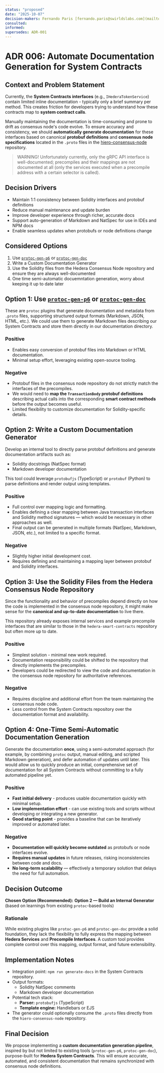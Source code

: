 ```yaml
---
status: "proposed"
date: "2025-10-07"
decision-makers: Fernando Paris [fernando.paris@swirldslabs.com](mailto:fernando.paris@swirldslabs.com), Mariusz Jasuwienas [mariusz.jasuwienas@arianelabs.com](mailto:mariusz.jasuwienas@arianelabs.com), Michal Walczak [michal.walczak@arianelabs.com](mailto:michal.walczak@arianelabs.com), Piotr Swierzy [piotr.swierzy@arianelabs.com](mailto:piotr.swierzy@arianelabs.com)
consulted:
informed:
supersedes: ADR-001
---
```


# ADR 006: Automate Documentation Generation for System Contracts

## Context and Problem Statement

Currently, the **System Contracts interfaces** (e.g., `IHederaTokenService`) contain limited inline documentation - typically only a brief summary per method.
This creates friction for developers trying to understand how these contracts map to **system contract calls**.

Manually maintaining the documentation is time-consuming and prone to drift as consensus node's code evolve. To ensure accuracy and consistency, we should **automatically generate documentation** for these interfaces based on canonical **protobuf definitions** and **consensus node specifications** located in the `.proto` files in the [hiero-consensus-node](https://github.com/hiero-ledger/hiero-consensus-node) repository.

> WARNING! Unfortunately currently, only the gRPC API interface is well-documented; precompiles and their mappings are not documented at all (only the services executed when a precompile address with a certain selector is called).

## Decision Drivers

* Maintain 1:1 consistency between Solidity interfaces and protobuf definitions
* Reduce manual maintenance and update burden
* Improve developer experience through richer, accurate docs
* Support auto-generation of Markdown and NatSpec for use in IDEs and NPM docs
* Enable seamless updates when protobufs or node definitions change

## Considered Options

1. Use [`protoc-gen-p6`](https://github.com/layotto/protoc-gen-p6) or [`protoc-gen-doc`](https://github.com/pseudomuto/protoc-gen-doc)
2. Write a Custom Documentation Generator
3. Use the Solidity files from the Hedera Consensus Node repository and ensure they are always well-documented
4. One time semi-automatic docuemntation generation, worry about keeping it up to date later

## Option 1: Use [`protoc-gen-p6`](https://github.com/layotto/protoc-gen-p6) or [`protoc-gen-doc`](https://github.com/pseudomuto/protoc-gen-doc)

These are `protoc` plugins that generate documentation and metadata from `.proto` files, supporting structured output formats (Markdown, JSON, HTML, etc.).
We could use them to generate Markdown files describing our System Contracts and store them directly in our documentation directory.

### Positive

* Enables easy conversion of protobuf files into Markdown or HTML documentation.
* Minimal setup effort, leveraging existing open-source tooling.

### Negative

* Protobuf files in the consensus node repository do not strictly match the interfaces of the precompiles.
* We would need to **map the `TransactionBody` protobuf definitions** describing actual calls into the corresponding **smart contract methods** before the output becomes useful.
* Limited flexibility to customize documentation for Solidity-specific details.

## Option 2: Write a Custom Documentation Generator

Develop an internal tool to directly parse protobuf definitions and generate documentation artifacts such as:

* Solidity docstrings (NatSpec format)
* Markdown developer documentation

This tool could leverage `protobufjs` (TypeScript) or `protobuf` (Python) to parse definitions and render output using templates.

### Positive

* Full control over mapping logic and formatting.
* Enables defining a clear mapping between Java transaction interfaces and Solidity method signatures — which would be necessary in other approaches as well.
* Final output can be generated in multiple formats (NatSpec, Markdown, JSON, etc.), not limited to a specific format.

### Negative

* Slightly higher initial development cost.
* Requires defining and maintaining a mapping layer between protobuf and Solidity interfaces.

## Option 3: Use the Solidity Files from the Hedera Consensus Node Repository

Since the functionality and behavior of precompiles depend directly on how the code is implemented in the consensus node repository,
it might make sense for the **canonical and up-to-date documentation** to live there.

This repository already exposes internal services and example precompile interfaces that are similar to those in the `hedera-smart-contracts` repository but often more up to date.

### Positive

* Simplest solution - minimal new work required.
* Documentation responsibility could be shifted to the repository that directly implements the precompiles.
* Developers could be redirected to view the code and documentation in the consensus node repository for authoritative references.

### Negative

* Requires discipline and additional effort from the team maintaining the consensus node code.
* Less control from the System Contracts repository over the documentation format and availability.

## Option 4: One-Time Semi-Automatic Documentation Generation

Generate the documentation **once**, using a semi-automated approach (for example, by combining `protoc` output, manual editing, and scripted Markdown generation), and defer automation of updates until later.
This would allow us to quickly produce an initial, comprehensive set of documentation for all System Contracts without committing to a fully automated pipeline yet.

### Positive

* **Fast initial delivery** - produces usable documentation quickly with minimal setup.
* **Low implementation effort** - can use existing tools and scripts without developing or integrating a new generator.
* **Good starting point** - provides a baseline that can be iteratively improved or automated later.

### Negative

* **Documentation will quickly become outdated** as protobufs or node interfaces evolve.
* **Requires manual updates** in future releases, risking inconsistencies between code and docs.
* **No long-term scalability** — effectively a temporary solution that delays the need for full automation.

## Decision Outcome

**Chosen Option (Recommended):** **Option 2 — Build an Internal Generator**
(based on learnings from existing `protoc`-based tools)

### Rationale

While existing plugins like `protoc-gen-p6` and `protoc-gen-doc` provide a solid foundation, they lack the flexibility to fully express the mapping between **Hedera Services** and **Precompile Interfaces**.
A custom tool provides complete control over this mapping, output format, and future extensibility.

## Implementation Notes

* Integration point: `npm run generate-docs` in the System Contracts repository.
* Output formats:
    * Solidity NatSpec comments
    * Markdown developer documentation
* Potential tech stack:
    * **Parser:** `protobufjs` (TypeScript)
    * **Template engine:** Handlebars or EJS
* The generator could optionally consume the `.proto` files directly from the `hiero-consensus-node` repository.

## Final Decision

We propose implementing a **custom documentation generation pipeline**, inspired by but not limited to existing tools (`protoc-gen-p6`, `protoc-gen-doc`), purpose-built for **Hedera System Contracts**.
This will ensure accurate, automated, and consistent documentation that remains synchronized with consensus node definitions.
